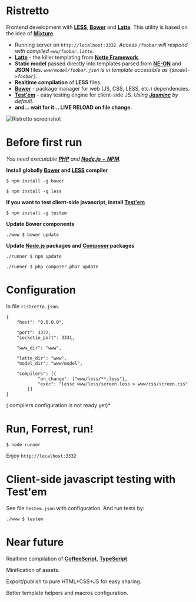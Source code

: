 Ristretto
=========

Frontend development with [**LESS**](https://npmjs.org/package/less), [**Bower**](https://npmjs.org/package/bower) and [**Latte**](https://github.com/nette/Latte). This utility is based on the idea of [**Mixture**](http://mixture.io).

- Running server on `http://localhost:3332`. *Access `/foobar` will respond with compiled `www/foobar.latte`.*
- [**Latte**](http://doc.nette.org/en/default-macros) - the killer templating from [**Nette Framework**](https://nette.org).
- **Static model** passed directly into templates parsed from [**NE-ON**](http://ne-on.org) and **JSON** files. *`www/model/foobar.json` is in template accessible as `{$model->foobar}`.*
- **Realtime compilation** of **LESS** files.
- [**Bower**](https://npmjs.org/package/bower) - package manager for web (JS, CSS, LESS, etc.) dependencies.
- [**Test'em**](https://npmjs.org/package/testem) - easy testing engine for client-side JS. *Using [**Jasmine**](https://npmjs.org/package/jasmine) by default.*
- **and… wait for it… LIVE RELOAD on file change.**

![Ristretto screenshot](https://dl.dropbox.com/u/105619924/ristretto/screenshot.ristretto.png)

Before first run
================

*You need executable [**PHP**](http://php.net) and [**Node.js** + **NPM**](http://nodejs.org/).*

**Install globally [Bower](https://npmjs.org/package/bower) and [LESS](https://npmjs.org/package/less) compiler**

`$ npm install -g bower`

`$ npm install -g less`

**If you want to test client-side javascript, install [**Test'em**](https://npmjs.org/package/testem)**

`$ npm install -g testem`

**Update Bower components**

`./www $ bower update`

**Update [Node.js](http://nodejs.org/) packages and [Composer](http://getcomposer.org/) packages**

`./runner $ npm update`

`./runner $ php composer.phar update`

Configuration
=============

In file `ristretto.json`.

```
{
	"host": "0.0.0.0",

	"port": 3332,
	"socketio_port": 3331,

	"www_dir": "www",

	"latte_dir": "www",
	"model_dir": "www/model",

	"compilers": [{
			"on_change": ["www/less/**.less"],
			"exec": "lessc www/less/screen.less > www/css/screen.css"
		}]
}
```

*(* compilers configuration is not ready yet)*

Run, Forrest, run!
==================

`$ node runner`

Enjoy `http://localhost:3332`

Client-side javascript testing with Test'em
===========================================

See file `testem.json` with configuration. And run tests by:

`./www $ testem`

Near future
===========

Realtime compilation of [**CoffeeScript**](https://npmjs.org/package/coffee-script), [**TypeScript**](https://npmjs.org/package/typescript).

Minification of assets.

Export/publish to pure HTML+CSS+JS for easy sharing.

Better template helpers and macros configuration.